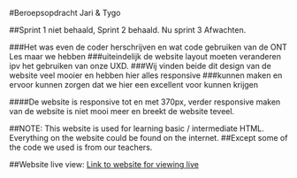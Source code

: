 #Beroepsopdracht Jari & Tygo

##Sprint 1 niet behaald, Sprint 2 behaald. Nu sprint 3 Afwachten.

###Het was even de coder herschrijven en wat code gebruiken van de ONT Les maar we hebben
###uiteindelijk de website layout moeten veranderen ipv het gebruiken van onze UXD.
###Wij vinden beide dit design van de website veel mooier en hebben hier alles responsive
###kunnen maken en ervoor kunnen zorgen dat we hier een excellent voor kunnen krijgen

####De website is responsive tot en met 370px, verder responsive maken van de website is niet mooi meer en breekt de website teveel.

##NOTE: This website is used for learning basic / intermediate HTML. Everything on the website could be found on the internet.
##Except some of the code we used is from our teachers.


##Website live view:
[Link to website for viewing live](https://33966.hosts1.ma-cloud.nl/BO2/index.html)